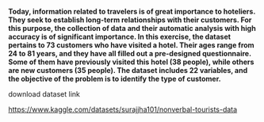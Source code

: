 
**Today, information related to travelers is of great importance to hoteliers. They seek to establish long-term relationships with their customers. For this purpose, the collection of data and their automatic analysis with high accuracy is of significant importance. In this exercise, the dataset pertains to 73 customers who have visited a hotel. Their ages range from 24 to 81 years, and they have all filled out a pre-designed questionnaire. Some of them have previously visited this hotel (38 people), while others are new customers (35 people). The dataset includes 22 variables, and the objective of the problem is to identify the type of customer.**

download dataset link

https://www.kaggle.com/datasets/surajjha101/nonverbal-tourists-data


